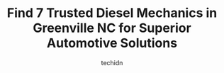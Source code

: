 ---
layout: ampstory
image: https://images.unsplash.com/photo-1533416784636-2b0ccfea6b97?ixlib=rb-4.0.3&ixid=MnwxMjA3fDB8MHxwaG90by1wYWdlfHx8fGVufDB8fHx8&auto=format&fit=crop&w=640&h=853&q=80
author: techidn
featured: false
description: Experience the excellence of automotive service by visiting the 7 best Diesel Mechanic in Greenville NC, USA. With their expertise, attention to detail, and commitment to customer satisfacti
title: Find 7 Trusted Diesel Mechanics in Greenville NC for Superior Automotive Solutions
cover:
   title: Find 7 Trusted Diesel Mechanics in Greenville NC for Superior Automotive Solutions
   subtitle: Rickpate
   background: https://images.unsplash.com/photo-1533416784636-2b0ccfea6b97?ixlib=rb-4.0.3&ixid=MnwxMjA3fDB8MHxwaG90by1wYWdlfHx8fGVufDB8fHx8&auto=format&fit=crop&w=640&h=853&q=80

pages: 
 - layout: thirds
   top: <h1>#1 Colony Tire and Service</h1>
   bottom: "<p>Everything went smooth.  Ordered a tire online, setup an appointment to have a couple of things done.  Was in and out in about 40 minutes.  That was tire rotation, tire r</p>"
   background: https://www.knot35.com/toplist/wp-content/uploads/2023/06/best-diesel-mechanic-1-in-greenville-nc-1685834853.jpeg
   backgroundblur: true
 - layout: thirds
   top: <h1>#2 Precision Tune Auto Care</h1>
   bottom: "<p>124 Greenville Blvd SE, Greenville, NC 27858, United States</p>"
   background: https://www.knot35.com/toplist/wp-content/uploads/2023/06/best-diesel-mechanic-2-in-greenville-nc-1685834853.jpeg
   cta:
      link: https://www.knot35.com/toplist/find-7-trusted-diesel-mechanics-in-greenville-nc-for-superior-automotive-solutions/
      text: Find 7 Trusted Diesel Mechanics in Greenville NC for Superior Automotive Solutions
 - layout: thirds
   top: <h1>#3 Import Services</h1>
   bottom: "<p>2204 Dickinson Ave, Greenville, NC 27834, United States</p>"
   background: https://www.knot35.com/toplist/wp-content/uploads/2023/06/best-diesel-mechanic-3-in-greenville-nc-1685834854.jpeg
   cta:
      link: https://www.knot35.com/toplist/find-7-trusted-diesel-mechanics-in-greenville-nc-for-superior-automotive-solutions/
      text: Find 7 Trusted Diesel Mechanics in Greenville NC for Superior Automotive Solutions
 - layout: thirds
   top: <h1>#4 Brileys Tire & Auto Center</h1>
   bottom: "<p>109 Trade St A, Greenville, NC 27834, United States</p>"
   background: https://images.unsplash.com/photo-1541356665065-22676f35dd40?ixlib=rb-4.0.3&ixid=MnwxMjA3fDB8MHxwaG90by1wYWdlfHx8fGVufDB8fHx8&auto=format&fit=crop&w=640&h=853&q=80
   cta:
      link: https://www.knot35.com/toplist/find-7-trusted-diesel-mechanics-in-greenville-nc-for-superior-automotive-solutions/
      text: Find 7 Trusted Diesel Mechanics in Greenville NC for Superior Automotive Solutions
 - layout: thirds
   top: <h1>#5 Anderson & Sons Automotive & Towing</h1>
   bottom: "<p>110 W 14th St, Greenville, NC 27834, United States</p>"
   background: https://images.unsplash.com/photo-1580610447943-1bfbef5efe07?ixlib=rb-4.0.3&ixid=MnwxMjA3fDB8MHxwaG90by1wYWdlfHx8fGVufDB8fHx8&auto=format&fit=crop&w=640&h=853&q=80
   cta:
      link: https://www.knot35.com/toplist/find-7-trusted-diesel-mechanics-in-greenville-nc-for-superior-automotive-solutions/
      text: Find 7 Trusted Diesel Mechanics in Greenville NC for Superior Automotive Solutions
 - layout: thirds
   top: <h1>#6 Emmanuel Automotive Services Center</h1>
   bottom: "<p>1201 Dickinson Ave, Greenville, NC 27834, United States</p>"
   background: https://images.unsplash.com/photo-1533735380053-eb8d0759b24a?ixlib=rb-4.0.3&ixid=MnwxMjA3fDB8MHxwaG90by1wYWdlfHx8fGVufDB8fHx8&auto=format&fit=crop&w=640&h=853&q=80
   cta:
      link: https://www.knot35.com/toplist/find-7-trusted-diesel-mechanics-in-greenville-nc-for-superior-automotive-solutions/
      text: Find 7 Trusted Diesel Mechanics in Greenville NC for Superior Automotive Solutions
 - layout: thirds
   top: <h1>#7 Pirate Auto Care Center Inc</h1>
   bottom: "<p>2616 E 10th St, Greenville, NC 27858, United States</p>"
   background: https://images.unsplash.com/photo-1613843873231-1447db182f97?ixlib=rb-4.0.3&ixid=MnwxMjA3fDB8MHxwaG90by1wYWdlfHx8fGVufDB8fHx8&auto=format&fit=crop&w=640&h=853&q=80
   cta:
      link: https://www.knot35.com/toplist/find-7-trusted-diesel-mechanics-in-greenville-nc-for-superior-automotive-solutions/
      text: Find 7 Trusted Diesel Mechanics in Greenville NC for Superior Automotive Solutions
 - layout: thirds
   middle: Continue reading...
   background: https://images.unsplash.com/photo-1462556791646-c201b8241a94?ixlib=rb-4.0.3&ixid=MnwxMjA3fDB8MHxwaG90by1wYWdlfHx8fGVufDB8fHx8&auto=format&fit=crop&w=640&h=853&q=80
   cta:
      link: https://www.knot35.com/toplist/find-7-trusted-diesel-mechanics-in-greenville-nc-for-superior-automotive-solutions/
      text: Find 7 Trusted Diesel Mechanics in Greenville NC for Superior Automotive Solutions
      
---